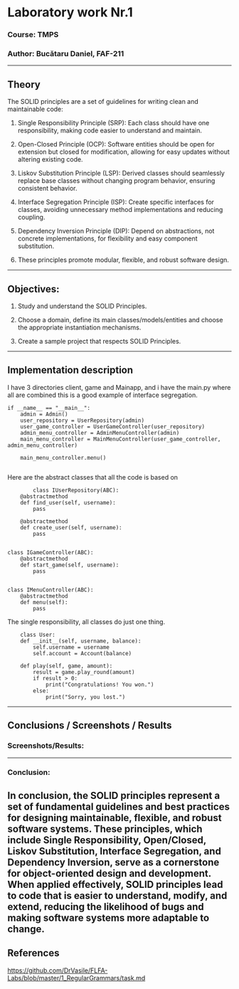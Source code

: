 # Laboratory work Nr.1

### Course: TMPS
### Author: Bucătaru Daniel, FAF-211


----

## Theory
The SOLID principles are a set of guidelines for writing clean and maintainable code:

1. Single Responsibility Principle (SRP): Each class should have one responsibility, making code easier to understand and maintain.

2. Open-Closed Principle (OCP): Software entities should be open for extension but closed for modification, allowing for easy updates without altering existing code.

3. Liskov Substitution Principle (LSP): Derived classes should seamlessly replace base classes without changing program behavior, ensuring consistent behavior.

4. Interface Segregation Principle (ISP): Create specific interfaces for classes, avoiding unnecessary method implementations and reducing coupling.

5. Dependency Inversion Principle (DIP): Depend on abstractions, not concrete implementations, for flexibility and easy component substitution.

6. These principles promote modular, flexible, and robust software design.

----
## Objectives:

 1. Study and understand the SOLID Principles.

2. Choose a domain, define its main classes/models/entities and choose the appropriate instantiation mechanisms.

3. Create a sample project that respects SOLID Principles.


----
## Implementation description

 I have 3 directories client, game and Mainapp, and i have the main.py where all are combined
this is a good example of interface segregation.
````
if __name__ == "__main__":
    admin = Admin()
    user_repository = UserRepository(admin)
    user_game_controller = UserGameController(user_repository)
    admin_menu_controller = AdminMenuController(admin)
    main_menu_controller = MainMenuController(user_game_controller, admin_menu_controller)

    main_menu_controller.menu()
  
````
 Here are the abstract classes that all the code is based on
````
        class IUserRepository(ABC):
    @abstractmethod
    def find_user(self, username):
        pass

    @abstractmethod
    def create_user(self, username):
        pass


class IGameController(ABC):
    @abstractmethod
    def start_game(self, username):
        pass


class IMenuController(ABC):
    @abstractmethod
    def menu(self):
        pass
````
The single responsibility, all classes do just one thing.
 
````
    class User:
    def __init__(self, username, balance):
        self.username = username
        self.account = Account(balance)

    def play(self, game, amount):
        result = game.play_round(amount)
        if result > 0:
            print("Congratulations! You won.")
        else:
            print("Sorry, you lost.")
````
----
## Conclusions / Screenshots / Results
### Screenshots/Results:

----
### Conclusion:
   In conclusion, the SOLID principles represent a set of fundamental guidelines and 
   best practices for designing maintainable, flexible, and robust software systems. 
   These principles, which include Single Responsibility, Open/Closed, 
   Liskov Substitution, Interface Segregation, and Dependency Inversion, 
   serve as a cornerstone for object-oriented design and development. 
   When applied effectively, SOLID principles lead to code that is easier 
   to understand, modify, and extend, reducing the likelihood of bugs and making 
   software systems more adaptable to change.
----
## References

https://github.com/DrVasile/FLFA-Labs/blob/master/1_RegularGrammars/task.md 
